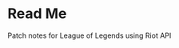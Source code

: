 <!DOCTYPE html>
<html>
<head>
  <meta charset="UTF-8">
  <title>Welcome To Leauge Of Updates</title>
</head>
<body>
  <h1>Read Me</h1>
  <p>Patch notes for League of Legends using Riot API</p>
</body>
</html>
  
